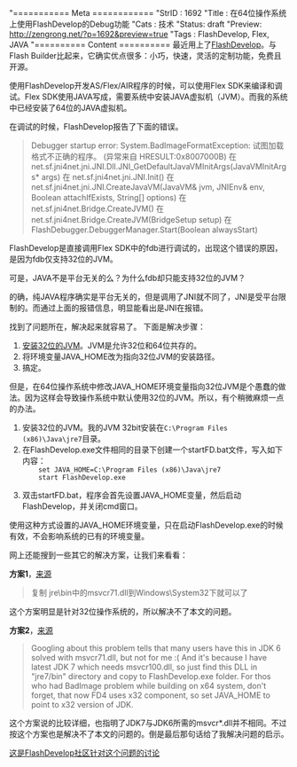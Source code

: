 "=========== Meta ============
"StrID : 1692
"Title : 在64位操作系统上使用FlashDevelop的Debug功能
"Cats  : 技术
"Status: draft
"Preview: http://zengrong.net/?p=1692&preview=true
"Tags  : FlashDevelop, Flex, JAVA
"========== Content ==========
最近用上了<a href="http://www.flashdevelop.org">FlashDevelop</a>。与Flash Builder比起来，它确实优点很多：小巧，快速，灵活的定制功能，免费且开源。

使用FlashDevelop开发AS/Flex/AIR程序的时候，可以使用Flex SDK来编译和调试。Flex SDK使用JAVA写成，需要系统中安装JAVA虚拟机（JVM）。而我的系统中已经安装了64位的JAVA虚拟机。

在调试的时候，FlashDevelop报告了下面的错误。

<blockquote>Debugger startup error: System.BadImageFormatException: 试图加载格式不正确的程序。 (异常来自 HRESULT:0x8007000B)
   在 net.sf.jni4net.jni.JNI.Dll.JNI_GetDefaultJavaVMInitArgs(JavaVMInitArgs* args)
   在 net.sf.jni4net.jni.JNI.Init()
   在 net.sf.jni4net.jni.JNI.CreateJavaVM(JavaVM&amp; jvm, JNIEnv&amp; env, Boolean attachIfExists, String[] options)
   在 net.sf.jni4net.Bridge.CreateJVM()
   在 net.sf.jni4net.Bridge.CreateJVM(BridgeSetup setup)
   在 FlashDebugger.DebuggerManager.Start(Boolean alwaysStart)</blockquote>

<p>FlashDevelop是直接调用Flex SDK中的fdb进行调试的，出现这个错误的原因，是因为fdb仅支持32位的JVM。</p><!-- more -->
<p>可是，JAVA不是平台无关的么？为什么fdb却只能支持32位的JVM？</p>
<p>的确，纯JAVA程序确实是平台无关的，但是调用了JNI就不同了，JNI是受平台限制的。而通过上面的报错信息，明显能看出是JNI在报错。</p>
<p>找到了问题所在，解决起来就容易了。
下面是解决步骤：</p>

<ol>
	<li><a href="http://www.java.com/zh_CN/download/manual.jsp">安装32位的JVM</a>。JVM是允许32位和64位共存的。</li>
	<li>将环境变量JAVA_HOME改为指向32位JVM的安装路径。</li>
	<li>搞定。</li>
</ol>

但是，在64位操作系统中修改JAVA_HOME环境变量指向32位JVM是个愚蠢的做法。因为这样会导致操作系统中默认使用32位的JVM。所以，有个稍微麻烦一点的办法。

<ol>
	<li>安装32位的JVM。我的JVM 32bit安装在<code>C:\Program Files (x86)\Java\jre7</code>目录。</li>
	<li>在FlashDevelop.exe文件相同的目录下创建一个startFD.bat文件，写入如下内容：
	<code>
	set JAVA_HOME=C:\Program Files (x86)\Java\jre7
	start FlashDevelop.exe
	</code></li>
	<li>双击startFD.bat，程序会首先设置JAVA_HOME变量，然后启动FlashDevelop，并关闭cmd窗口。</li>
</ol>

使用这种方式设置的JAVA_HOME环境变量，只在启动FlashDevelop.exe的时候有效，不会影响系统的已有的环境变量。

网上还能搜到一些其它的解决方案，让我们来看看：

<strong>方案1</strong>，<a href="http://hi.baidu.com/windage1986/item/c5bc0efe19263a1da729880f">来源</a>
<blockquote>复制 jre\bin中的msvcr71.dll到Windows\System32下就可以了</blockquote>
这个方案明显是针对32位操作系统的，所以解决不了本文的问题。


<strong>方案2</strong>，<a href="http://toopro.org/blog/jvm-dll-not-found-flashdebvelop-fd4-java-problem-fix-solved">来源</a>
<blockquote>
Googling about this problem tells that many users have this in JDK 6 solved with msvcr71.dll, but not for me :(
And it's because I have latest JDK 7 which needs msvcr100.dll, so just find this DLL in "jre7/bin" directory and copy to FlashDevelop.exe folder.
For thos who had BadImage problem while building on x64 system, don't forget, that now FD4 uses x32 component, so set JAVA_HOME to point to x32 version of JDK.</blockquote>
这个方案说的比较详细，也指明了JDK7与JDK6所需的msvcr*.dll并不相同。不过按这个方案也是解决不了本文的问题的。倒是最后那句话给了我解决问题的启示。

<a href="http://www.flashdevelop.org/community/viewtopic.php?f=6&t=8374">这是FlashDevelop社区针对这个问题的讨论</a>

